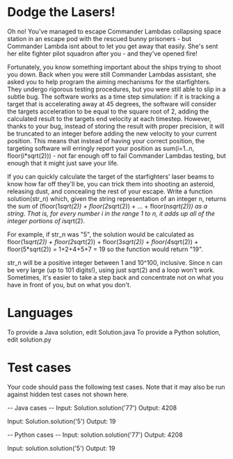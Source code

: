 Dodge the Lasers!
=================

Oh no! You've managed to escape Commander Lambdas collapsing space station in an escape pod with the rescued bunny prisoners - but Commander Lambda isnt about to let you get away that easily. She's sent her elite fighter pilot squadron after you - and they've opened fire!

Fortunately, you know something important about the ships trying to shoot you down. Back when you were still Commander Lambdas assistant, she asked you to help program the aiming mechanisms for the starfighters. They undergo rigorous testing procedures, but you were still able to slip in a subtle bug. The software works as a time step simulation: if it is tracking a target that is accelerating away at 45 degrees, the software will consider the targets acceleration to be equal to the square root of 2, adding the calculated result to the targets end velocity at each timestep. However, thanks to your bug, instead of storing the result with proper precision, it will be truncated to an integer before adding the new velocity to your current position.  This means that instead of having your correct position, the targeting software will erringly report your position as sum(i=1..n, floor(i*sqrt(2))) - not far enough off to fail Commander Lambdas testing, but enough that it might just save your life.

If you can quickly calculate the target of the starfighters' laser beams to know how far off they'll be, you can trick them into shooting an asteroid, releasing dust, and concealing the rest of your escape.  Write a function solution(str_n) which, given the string representation of an integer n, returns the sum of (floor(1*sqrt(2)) + floor(2*sqrt(2)) + ... + floor(n*sqrt(2))) as a string. That is, for every number i in the range 1 to n, it adds up all of the integer portions of i*sqrt(2).

For example, if str_n was "5", the solution would be calculated as
floor(1*sqrt(2)) +
floor(2*sqrt(2)) +
floor(3*sqrt(2)) +
floor(4*sqrt(2)) +
floor(5*sqrt(2))
= 1+2+4+5+7 = 19
so the function would return "19".

str_n will be a positive integer between 1 and 10^100, inclusive. Since n can be very large (up to 101 digits!), using just sqrt(2) and a loop won't work. Sometimes, it's easier to take a step back and concentrate not on what you have in front of you, but on what you don't.

Languages
=========

To provide a Java solution, edit Solution.java
To provide a Python solution, edit solution.py

Test cases
==========
Your code should pass the following test cases.
Note that it may also be run against hidden test cases not shown here.

-- Java cases --
Input:
Solution.solution('77')
Output:
    4208

Input:
Solution.solution('5')
Output:
    19

-- Python cases --
Input:
solution.solution('77')
Output:
    4208

Input:
solution.solution('5')
Output:
    19